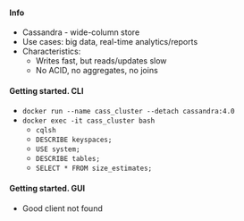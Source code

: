 #### Info
* Cassandra - wide-column store
* Use cases: big data, real-time analytics/reports
* Characteristics:
    * Writes fast, but reads/updates slow
    * No ACID, no aggregates, no joins

#### Getting started. CLI
* `docker run --name cass_cluster --detach cassandra:4.0`
* `docker exec -it cass_cluster bash`
    * `cqlsh`
    * `DESCRIBE keyspaces;`
    * `USE system;`
    * `DESCRIBE tables;`
    * `SELECT * FROM size_estimates;`

#### Getting started. GUI
* Good client not found
